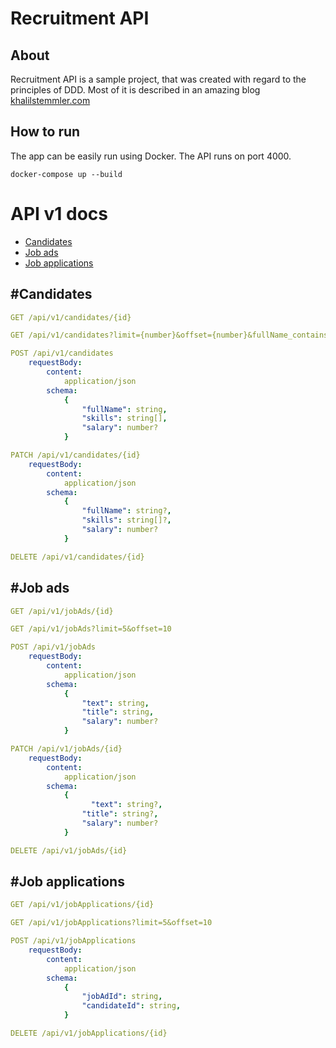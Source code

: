# Recruitment API

## About

Recruitment API is a sample project, that was created with regard to the principles of DDD. Most of it is described in an amazing blog [khalilstemmler.com](https://khalilstemmler.com/articles/categories/domain-driven-design/)

## How to run

The app can be easily run using Docker. The API runs on port 4000.

```
docker-compose up --build
```

# API v1 docs

- [Candidates](#candidates)
- [Job ads](#job-ads)
- [Job applications](#job-applications)

## #Candidates

```yml
GET /api/v1/candidates/{id}
```

```yml
GET /api/v1/candidates?limit={number}&offset={number}&fullName_contains={string}&skills_contains={string}
```

```yml
POST /api/v1/candidates
    requestBody:
        content:
            application/json
        schema:
            {
                "fullName": string,
                "skills": string[],
                "salary": number?
            }

```

```yml
PATCH /api/v1/candidates/{id}
    requestBody:
        content:
            application/json
        schema:
            {
                "fullName": string?,
                "skills": string[]?,
                "salary": number?
            }

```

```yml
DELETE /api/v1/candidates/{id}
```

## #Job ads

```yml
GET /api/v1/jobAds/{id}
```

```yml
GET /api/v1/jobAds?limit=5&offset=10
```

```yml
POST /api/v1/jobAds
    requestBody:
        content:
            application/json
        schema:
            {
                "text": string,
                "title": string,
                "salary": number?
            }

```

```yml
PATCH /api/v1/jobAds/{id}
    requestBody:
        content:
            application/json
        schema:
            {
                  "text": string?,
                "title": string?,
                "salary": number?
            }

```

```yml
DELETE /api/v1/jobAds/{id}
```

## #Job applications

```yml
GET /api/v1/jobApplications/{id}
```

```yml
GET /api/v1/jobApplications?limit=5&offset=10
```

```yml
POST /api/v1/jobApplications
    requestBody:
        content:
            application/json
        schema:
            {
                "jobAdId": string,
                "candidateId": string,
            }

```

```yml
DELETE /api/v1/jobApplications/{id}
```
